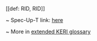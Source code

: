 [[def: RID, RID]]

~ Spec-Up-T link: <a href='https://weboftrust.github.io/WOT-terms/docs/glossary/RID'>here</a>

~ More in <a href="https://weboftrust.github.io/WOT-terms/docs/glossary/RID">extended KERI glossary</a>
